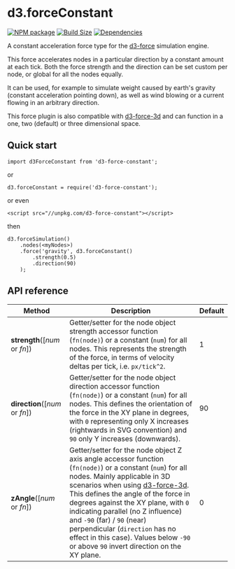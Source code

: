 d3.forceConstant
==============

[![NPM package][npm-img]][npm-url]
[![Build Size][build-size-img]][build-size-url]
[![Dependencies][dependencies-img]][dependencies-url]

A constant acceleration force type for the [d3-force](https://github.com/d3/d3-force) simulation engine.

This force accelerates nodes in a particular direction by a constant amount at each tick. Both the force strength and the direction can be set custom per node, or global for all the nodes equally.

It can be used, for example to simulate weight caused by earth's gravity (constant acceleration pointing down), as well as wind blowing or a current flowing in an arbitrary direction.

This force plugin is also compatible with [d3-force-3d](https://github.com/vasturiano/d3-force-3d) and can function in a one, two (default) or three dimensional space.

## Quick start

```
import d3ForceConstant from 'd3-force-constant';
```
or
```
d3.forceConstant = require('d3-force-constant');
```
or even
```
<script src="//unpkg.com/d3-force-constant"></script>
```
then
```
d3.forceSimulation()
    .nodes(<myNodes>)
    .force('gravity', d3.forceConstant()
        .strength(0.5)
        .direction(90)   
    );
```

## API reference

| Method | Description | Default |
| ------------------ | -------------------------------------------------------------------------------------------------------------------------- | ------------- |
| <b>strength</b>([<i>num</i> or <i>fn</i>]) | Getter/setter for the node object strength accessor function (`fn(node)`) or a constant (`num`) for all nodes. This represents the strength of the force, in terms of velocity deltas per tick, i.e. `px/tick^2`.  | 1 |
| <b>direction</b>([<i>num</i> or <i>fn</i>]) | Getter/setter for the node object direction accessor function (`fn(node)`) or a constant (`num`) for all nodes. This defines the orientation of the force in the XY plane in degrees, with `0` representing only X increases (rightwards in SVG convention) and `90` only Y increases (downwards).  | 90 |
| <b>zAngle</b>([<i>num</i> or <i>fn</i>]) | Getter/setter for the node object Z axis angle accessor function (`fn(node)`) or a constant (`num`) for all nodes. Mainly applicable in 3D scenarios when using [d3-force-3d](https://github.com/vasturiano/d3-force-3d). This defines the angle of the force in degrees against the XY plane, with `0` indicating parallel (no Z influence) and `-90` (far) / `90` (near) perpendicular (`direction` has no effect in this case). Values below `-90` or above `90` invert direction on the XY plane. | 0 |


[npm-img]: https://img.shields.io/npm/v/d3-force-constant.svg
[npm-url]: https://npmjs.org/package/d3-force-constant
[build-size-img]: https://img.shields.io/bundlephobia/minzip/d3-force-constant.svg
[build-size-url]: https://bundlephobia.com/result?p=d3-force-constant
[dependencies-img]: https://img.shields.io/david/vasturiano/d3-force-constant.svg
[dependencies-url]: https://david-dm.org/vasturiano/d3-force-constant
